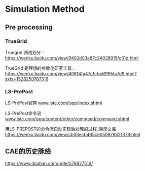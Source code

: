 # Simulation Method
## Pre processing
### TrueGrid
Truegrid 网格划分：
https://wenku.baidu.com/view/9492d03a87c24028915fc31d.html

TrueGrid 是理想的参数化研究工具：
https://wenku.baidu.com/view/40614fa47c1cfad6195fa7d9.html?sxts=1528250787316
### LS-PrePost
LS-PrePost官网
www.lstc.com/lspp/index.shtml

LS-PrePost命令流
www.lstc.com/lspp/content/other/command/command.shtml

用LS-PREPOST的命令流自动实现后处理的过程_百度文库
https://wenku.baidu.com/view/cb03ecb465ce050876321378.html

## CAE的历史脉络
https://www.douban.com/note/578827516/
